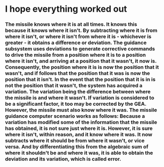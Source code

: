 # I hope everything worked out

### The missile knows where it is at all times. It knows this because it knows where it isn't. By subtracting where it is from where it isn't, or where it isn't from where it is - whichever is greater - it obtains a difference or deviation. The guidance subsystem uses deviations to generate corrective commands to drive the missile from a position where it is to a position where it isn't, and arriving at a position that it wasn't, it now is. Consequently, the position where it is is now the position that it wasn't, and if follows that the position that it was is now the position that it isn't. In the event that the position that it is in is not the position that it wasn't, the system has acquired a variation. The variation being the difference between where the missile is and where it wasn't. If variation is considered to be a significant factor, it too may be corrected by the GEA. However, the missile must also know where it was. The missile guidance computer scenario works as follows: Because a variation has modified some of the information that the missile has obtained, it is not sure just where it is. However, it is sure where it isn't, within reason, and it know where it was. It now subtracts where it should be from where it wasn't, or vice versa. And by differentiating this from the algebraic sum of where it shouldn't be and where it was, it is able to obtain the deviation and its variation, which is called error.
